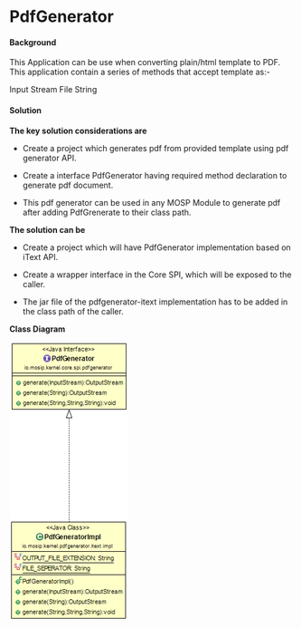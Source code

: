 ﻿# PdfGenerator

#### Background

This Application can be use when converting plain/html template to PDF. This application contain a series of methods that accept template as:-

Input Stream
File
String

#### Solution

**The key solution considerations are**

- Create a project which generates pdf from provided template using pdf generator API.

- Create a interface PdfGenerator having required method declaration to generate pdf document.

- This pdf generator can be used in any MOSP Module to generate pdf after adding PdfGrenerate to their class path.



**The solution can be**

- Create a project which will have PdfGenerator implementation based on iText API.

- Create a wrapper interface in the Core SPI, which will be exposed to the caller.

- The jar file of the pdfgenerator-itext implementation has to be added in the class path of the caller.


**Class Diagram**

![Class Diagram](_images/kernel-pdfgenerator-itext.png)
